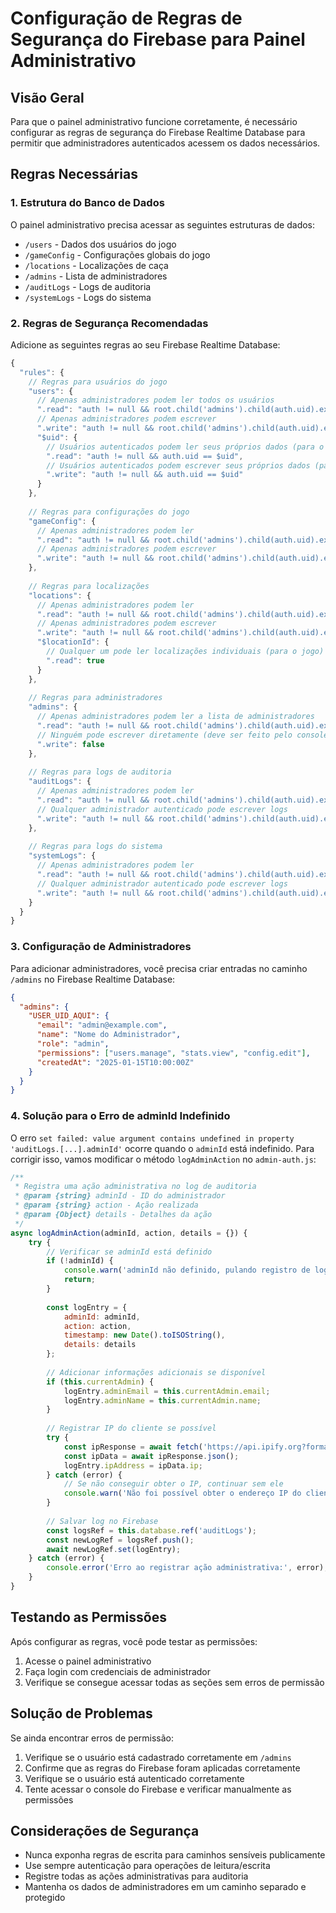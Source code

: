 # Configuração de Regras de Segurança do Firebase para Painel Administrativo

## Visão Geral

Para que o painel administrativo funcione corretamente, é necessário configurar as regras de segurança do Firebase Realtime Database para permitir que administradores autenticados acessem os dados necessários.

## Regras Necessárias

### 1. Estrutura do Banco de Dados

O painel administrativo precisa acessar as seguintes estruturas de dados:
- `/users` - Dados dos usuários do jogo
- `/gameConfig` - Configurações globais do jogo
- `/locations` - Localizações de caça
- `/admins` - Lista de administradores
- `/auditLogs` - Logs de auditoria
- `/systemLogs` - Logs do sistema

### 2. Regras de Segurança Recomendadas

Adicione as seguintes regras ao seu Firebase Realtime Database:

```javascript
{
  "rules": {
    // Regras para usuários do jogo
    "users": {
      // Apenas administradores podem ler todos os usuários
      ".read": "auth != null && root.child('admins').child(auth.uid).exists()",
      // Apenas administradores podem escrever
      ".write": "auth != null && root.child('admins').child(auth.uid).exists()",
      "$uid": {
        // Usuários autenticados podem ler seus próprios dados (para o jogo)
        ".read": "auth != null && auth.uid == $uid",
        // Usuários autenticados podem escrever seus próprios dados (para o jogo)
        ".write": "auth != null && auth.uid == $uid"
      }
    },
    
    // Regras para configurações do jogo
    "gameConfig": {
      // Apenas administradores podem ler
      ".read": "auth != null && root.child('admins').child(auth.uid).exists()",
      // Apenas administradores podem escrever
      ".write": "auth != null && root.child('admins').child(auth.uid).exists()"
    },
    
    // Regras para localizações
    "locations": {
      // Apenas administradores podem ler
      ".read": "auth != null && root.child('admins').child(auth.uid).exists()",
      // Apenas administradores podem escrever
      ".write": "auth != null && root.child('admins').child(auth.uid).exists()",
      "$locationId": {
        // Qualquer um pode ler localizações individuais (para o jogo)
        ".read": true
      }
    },
    
    // Regras para administradores
    "admins": {
      // Apenas administradores podem ler a lista de administradores
      ".read": "auth != null && root.child('admins').child(auth.uid).exists()",
      // Ninguém pode escrever diretamente (deve ser feito pelo console do Firebase)
      ".write": false
    },
    
    // Regras para logs de auditoria
    "auditLogs": {
      // Apenas administradores podem ler
      ".read": "auth != null && root.child('admins').child(auth.uid).exists()",
      // Qualquer administrador autenticado pode escrever logs
      ".write": "auth != null && root.child('admins').child(auth.uid).exists()"
    },
    
    // Regras para logs do sistema
    "systemLogs": {
      // Apenas administradores podem ler
      ".read": "auth != null && root.child('admins').child(auth.uid).exists()",
      // Qualquer administrador autenticado pode escrever logs
      ".write": "auth != null && root.child('admins').child(auth.uid).exists()"
    }
  }
}
```

### 3. Configuração de Administradores

Para adicionar administradores, você precisa criar entradas no caminho `/admins` no Firebase Realtime Database:

```json
{
  "admins": {
    "USER_UID_AQUI": {
      "email": "admin@example.com",
      "name": "Nome do Administrador",
      "role": "admin",
      "permissions": ["users.manage", "stats.view", "config.edit"],
      "createdAt": "2025-01-15T10:00:00Z"
    }
  }
}
```

### 4. Solução para o Erro de adminId Indefinido

O erro `set failed: value argument contains undefined in property 'auditLogs.[...].adminId'` ocorre quando o `adminId` está indefinido. Para corrigir isso, vamos modificar o método `logAdminAction` no `admin-auth.js`:

```javascript
/**
 * Registra uma ação administrativa no log de auditoria
 * @param {string} adminId - ID do administrador
 * @param {string} action - Ação realizada
 * @param {Object} details - Detalhes da ação
 */
async logAdminAction(adminId, action, details = {}) {
    try {
        // Verificar se adminId está definido
        if (!adminId) {
            console.warn('adminId não definido, pulando registro de log');
            return;
        }
        
        const logEntry = {
            adminId: adminId,
            action: action,
            timestamp: new Date().toISOString(),
            details: details
        };
        
        // Adicionar informações adicionais se disponível
        if (this.currentAdmin) {
            logEntry.adminEmail = this.currentAdmin.email;
            logEntry.adminName = this.currentAdmin.name;
        }
        
        // Registrar IP do cliente se possível
        try {
            const ipResponse = await fetch('https://api.ipify.org?format=json');
            const ipData = await ipResponse.json();
            logEntry.ipAddress = ipData.ip;
        } catch (error) {
            // Se não conseguir obter o IP, continuar sem ele
            console.warn('Não foi possível obter o endereço IP do cliente:', error);
        }
        
        // Salvar log no Firebase
        const logsRef = this.database.ref('auditLogs');
        const newLogRef = logsRef.push();
        await newLogRef.set(logEntry);
    } catch (error) {
        console.error('Erro ao registrar ação administrativa:', error);
    }
}
```

## Testando as Permissões

Após configurar as regras, você pode testar as permissões:

1. Acesse o painel administrativo
2. Faça login com credenciais de administrador
3. Verifique se consegue acessar todas as seções sem erros de permissão

## Solução de Problemas

Se ainda encontrar erros de permissão:

1. Verifique se o usuário está cadastrado corretamente em `/admins`
2. Confirme que as regras do Firebase foram aplicadas corretamente
3. Verifique se o usuário está autenticado corretamente
4. Tente acessar o console do Firebase e verificar manualmente as permissões

## Considerações de Segurança

- Nunca exponha regras de escrita para caminhos sensíveis publicamente
- Use sempre autenticação para operações de leitura/escrita
- Registre todas as ações administrativas para auditoria
- Mantenha os dados de administradores em um caminho separado e protegido